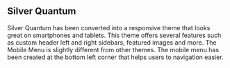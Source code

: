 ## Silver Quantum
Silver Quantum has been converted into a responsive theme that looks great on smartphones and tablets. This theme offers several features such as custom header left and right sidebars, featured images and more. The Mobile Menu is slightly different from other themes. The mobile menu has been created at the bottom left  corner that helps users to navigation easier.